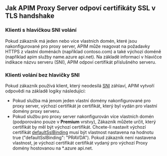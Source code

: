 ## <a name="how-apim-proxy-server-responds-with-ssl-certificates-in-the-tls-handshake"></a>Jak APIM Proxy Server odpoví certifikáty SSL v TLS handshake

### <a name="clients-calling-with-sni-header"></a>Klienti s hlavičkou SNI volání
Pokud zákazník má jeden nebo více vlastních domén, které jsou nakonfigurované pro proxy server, APIM může reagovat na požadavky HTTPS z vlastní doménách (například contoso.com) a také výchozí doméně (například apim služby name.azure api.net). Na základě informací v hlavičce indikace názvu serveru (SNI), APIM odpoví certifikát příslušného serveru.

### <a name="clients-calling-without-sni-header"></a>Klienti volání bez hlavičky SNI
Pokud zákazník používá klient, který neodesílá [SNI](https://tools.ietf.org/html/rfc6066#section-3) záhlaví, APIM vytvoří odpovědi na základě logiky následující:

* Pokud služba má jenom jeden vlastní domény nakonfigurované pro proxy server, výchozí certifikát je certifikát, který byl vydán pro vlastní domény proxy serveru.
* Pokud službu pro proxy server nakonfigurován více vlastních domén (podporováno pouze v **Premium** vrstvy), Zákazník můžete určit, který certifikát by měl být výchozí certifikát. Chcete-li nastavit výchozí certifikát [defaultSslBinding](https://docs.microsoft.com/rest/api/apimanagement/apimanagementservice/createorupdate#definitions_hostnameconfiguration) musí být vlastnost nastavena na hodnotu true ("defaultSslBinding": "PRAVDA"). Pokud zákazník není nastavena vlastnost, je výchozí certifikát certifikát vydaný pro výchozí Proxy domény hostovanou na *.azure api.net.
